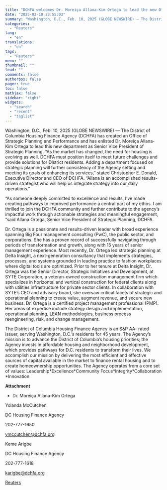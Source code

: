 ```yaml
---
title: "DCHFA welcomes Dr. Moreiça Allana-Kim Ortega to lead the new Office of Strategic Planning and Performance"
date: "2025-02-10 23:55:03"
summary: "Washington, D.C., Feb. 10, 2025 (GLOBE NEWSWIRE) — The District of Columbia Housing Finance Agency (DCHFA) has created an Office of Strategic Planning and Performance and has enlisted Dr. Moreiça Allana-Kim Ortega to lead this new department as Senior Vice President of Strategic Planning. “As the market has changed, the..."
categories:
  - "Reuters"
lang:
  - "en"
translations:
  - "en"
tags:
  - "Reuters"
menu: ""
thumbnail: ""
lead: ""
comments: false
authorbox: false
pager: true
toc: false
mathjax: false
sidebar: "right"
widgets:
  - "search"
  - "recent"
  - "taglist"
---
```


Washington, D.C., Feb. 10, 2025 (GLOBE NEWSWIRE) — The District of Columbia Housing Finance Agency (DCHFA) has created an Office of Strategic Planning and Performance and has enlisted Dr. Moreiça Allana-Kim Ortega to lead this new department as Senior Vice President of Strategic Planning. “As the market has changed, the need for housing is evolving as well. DCHFA must position itself to meet future challenges and provide solutions for District residents. Adding a department focused on strategic planning will further consistency of the Agency setting and meeting its goals of enhancing its services,” stated Christopher E. Donald, Executive Director and CEO of DCHFA. “Allana is an accomplished results-driven strategist who will help us integrate strategy into our daily operations.”

“As someone deeply committed to excellence and results, I’ve made creating pathways to improved performance a central part of my ethos. I am thrilled to join the DCHFA community and further contribute to the agency’s impactful work through actionable strategies and meaningful engagement, “said Allana Ortega, Senior Vice President of Strategic Planning, DCHFA.

Dr. Ortega is a passionate and results-driven leader with broad experience spanning Big Four management consulting (PwC), the public sector, and corporations. She has a proven record of successfully navigating through periods of transformation and growth, along with 15 years of senior management experience. Most recently, Dr. Ortega led strategic planning at Delta Insight, a next-generation consultancy that implements strategies, processes, and systems grounded in leading practice to fashion workplaces where digital tools are optimized. Prior to her tenure at Delta Insight, Dr. Ortega was the Senior Director, Strategic Initiatives and Development, at SYTE Corporation, a veteran-owned construction management firm which specializes in horizontal and vertical construction for federal clients along with utilities infrastructure for private sector clients. In collaboration with SYTE’s CEO and advisory board, she oversaw critical facets of strategic and operational planning to create value, augment revenue, and secure new business. Dr. Ortega is a certified project management professional (PMP).  Her areas of expertise include strategy design and implementation, operational planning, LEAN methodologies, business process reengineering, risk, and change management.

The District of Columbia Housing Finance Agency is an S&P AA- rated issuer, serving Washington, D.C.’s residents for 45 years. The Agency’s mission is to advance the District of Columbia’s housing priorities; the Agency invests in affordable housing and neighborhood development, which provides pathways for D.C. residents to transform their lives. We accomplish our mission by delivering the most efficient and effective sources of capital available in the market to finance rental housing and to create homeownership opportunities. The Agency operates from a core set of values: Leadership\*Excellence\*Community Focus\*Integrity\*Collaboration \*Innovation

**Attachment**

* Dr. Moreiça Allana-Kim Ortega

Yolanda McCutchen

DC Housing Finance Agency

202-777-1650

ymccutchen@dchfa.org

Keme Arigbe

DC Housing Finance Agency

202-777-1618

karigbe@dchfa.org

[Reuters](https://www.tradingview.com/news/reuters.com,2025-02-10:newsml_GNX123XHy:0-dchfa-welcomes-dr-morei-a-allana-kim-ortega-to-lead-the-new-office-of-strategic-planning-and-performance/)
